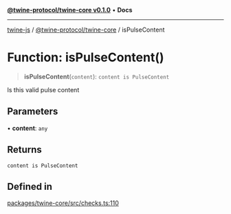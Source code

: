 [**@twine-protocol/twine-core v0.1.0**](../README.md) • **Docs**

***

[twine-js](../../../README.md) / [@twine-protocol/twine-core](../README.md) / isPulseContent

# Function: isPulseContent()

> **isPulseContent**(`content`): `content is PulseContent`

Is this valid pulse content

## Parameters

• **content**: `any`

## Returns

`content is PulseContent`

## Defined in

[packages/twine-core/src/checks.ts:110](https://github.com/twine-protocol/twine-js/blob/bc5370ff2573a6e5e5c7a912acc672967ce4c5db/packages/twine-core/src/checks.ts#L110)
